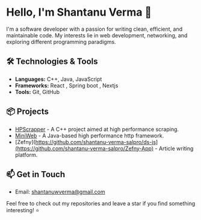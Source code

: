 # Hello, I'm Shantanu Verma 👋

I'm a software developer with a passion for writing clean, efficient, and maintainable code. My interests lie in web development, networking, and exploring different programming paradigms.

## 🛠️ Technologies & Tools
- **Languages:** C++, Java, JavaScript
- **Frameworks:** React , Spring boot , Nextjs
- **Tools:** Git, GitHub

## 📦 Projects
- [HPScrapper](https://github.com/shantanu-verma-salpro/HPScrapper) - A C++ project aimed at high performance scraping.
- [MiniWeb](https://github.com/shantanu-verma-salpro/miniweb) - A Java-based high performance http framework.
- [Zefny](https://github.com/shantanu-verma-salpro/ds-js](https://github.com/shantanu-verma-salpro/Zefny-App) - Article writing platform.

## 📫 Get in Touch
- Email: [shantanuwverma@gmail.com](mailto:shantanuwverma@gmail.com)


Feel free to check out my repositories and leave a star if you find something interesting! ⭐
